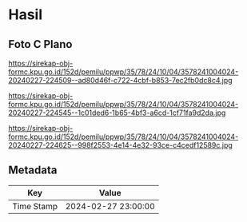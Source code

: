 # Hasil

## Foto C Plano

https://sirekap-obj-formc.kpu.go.id/152d/pemilu/ppwp/35/78/24/10/04/3578241004024-20240227-224509--ad80d46f-c722-4cbf-b853-7ec2fb0dc8c4.jpg

https://sirekap-obj-formc.kpu.go.id/152d/pemilu/ppwp/35/78/24/10/04/3578241004024-20240227-224545--1c01ded6-1b65-4bf3-a6cd-1cf71fa9d2da.jpg

https://sirekap-obj-formc.kpu.go.id/152d/pemilu/ppwp/35/78/24/10/04/3578241004024-20240227-224625--998f2553-4e14-4e32-93ce-c4cedf12589c.jpg


## Metadata

| Key        | Value               |
| ---------- | ------------------- |
| Time Stamp | 2024-02-27 23:00:00 |



